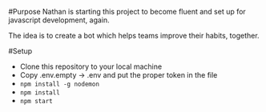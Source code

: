 #Purpose
Nathan is starting this project to become fluent and set up for javascript development, again.

The idea is to create a bot which helps teams improve their habits, together.


#Setup
- Clone this repository to your local machine
- Copy .env.empty -> .env and put the proper token in the file
- `npm install -g nodemon`
- `npm install`
- `npm start`
